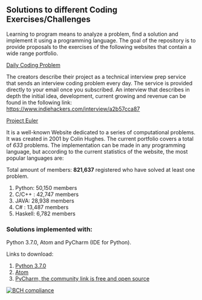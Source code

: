 ## Solutions to different Coding Exercises/Challenges 

Learning to program means to analyze a problem, find a solution and implement it using a programming language. The goal of the repository is to provide proposals to the exercises of the following websites that contain a wide range portfolio.
 
[Daily Coding Problem](https://www.dailycodingproblem.com)

The creators describe their project as a technical interview prep service that sends an interview coding problem every day. The service is provided directly to your email once you subscribed. 
An interview that describes in depth the initial idea, development, current growing and revenue can be found in the following link:
https://www.indiehackers.com/interview/a2b57cca87

[Project Euler](https://www.projecteuler.net)

It is a well-known Website dedicated to a series of computational problems. It was created in 2001 by Colin Hughes. The current portfolio covers a total of *633* problems. 
The implementation can be made in any programming language, but according to the current statistics of the website, the most popular languages are:

Total amount of members:  **821,637** registered who have solved at least one problem.

1. Python: 50,150 members
2. C/C++ : 42,747 members
3. JAVA: 28,938 members
4. C# : 13,487 members
5. Haskell: 6,782 members

### Solutions implemented with:

Python 3.7.0, Atom and PyCharm (IDE for Python).

Links to download:
1. [Python 3.7.0](https://www.python.org/downloads/)
2. [Atom](https://atom.io/)
3. [PyCharm, the community link is free and open source](https://www.jetbrains.com/pycharm/download/#section=windows)

[![BCH compliance](https://bettercodehub.com/edge/badge/grisreyesrios/Coding-Exercises-Challenges?branch=master)](https://bettercodehub.com/)
